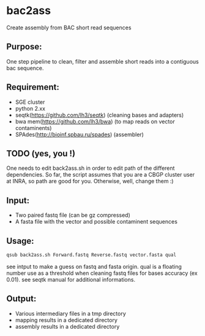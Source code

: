 # bac2ass
Create assembly from BAC short read sequences

## Purpose: 
One step pipeline to clean, filter and assemble short reads into a contiguous bac sequence. 
   
## Requirement: 
- SGE cluster
- python 2.xx
- seqtk(https://github.com/lh3/seqtk) (cleaning bases and adapters)
- bwa mem(https://github.com/lh3/bwa) (to map reads on vector contaminents)
- SPAdes(http://bioinf.spbau.ru/spades) (assembler)


## TODO (yes, you !)

One needs to edit back2ass.sh in order to edit path of the different dependencies. 
So far, the script assumes that you are a CBGP cluster user at INRA, so path are good for you. 
Otherwise, well, change them :)


## Input: 
- Two paired fastq file (can be gz compressed) 
- A fasta file with the vector and possible contaminent sequences

## Usage:
```bash
qsub back2ass.sh Forward.fastq Reverse.fastq vector.fasta qual
```
see intput to make a guess on fastq and fasta origin. 
qual is a floating number use as a threshold when cleaning fastq files for bases accuracy (ex 0.01). see seqtk manual for additional informations.  

## Output:
- Various intermediary files in a tmp directory
- mapping results in a dedicated directory
- assembly results in a dedicated directory
